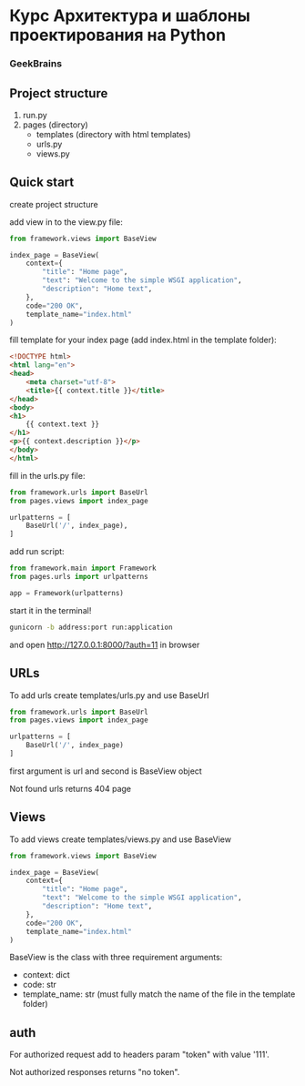 # Курс Архитектура и шаблоны проектирования на Python
### GeekBrains

## Project structure
1. run.py
2. pages (directory)
   - templates (directory with html templates)
   - urls.py
   - views.py

## Quick start
create project structure

add view in to the view.py file:
```python
from framework.views import BaseView

index_page = BaseView(
    context={
        "title": "Home page",
        "text": "Welcome to the simple WSGI application",
        "description": "Home text",
    },
    code="200 OK",
    template_name="index.html"
)
```
fill template for your index page (add index.html in the template folder):
```html
<!DOCTYPE html>
<html lang="en">
<head>
    <meta charset="utf-8">
    <title>{{ context.title }}</title>
</head>
<body>
<h1>
    {{ context.text }}
</h1>
<p>{{ context.description }}</p>
</body>
</html>
```

fill in the urls.py file:
```python
from framework.urls import BaseUrl
from pages.views import index_page

urlpatterns = [
    BaseUrl('/', index_page),
]
```

add run script:
```python
from framework.main import Framework
from pages.urls import urlpatterns

app = Framework(urlpatterns)
```
start it in the terminal!
```bash
gunicorn -b address:port run:application
```

and open http://127.0.0.1:8000/?auth=11 in browser 
## URLs
To add urls create templates/urls.py and use BaseUrl
```python
from framework.urls import BaseUrl
from pages.views import index_page

urlpatterns = [
    BaseUrl('/', index_page)
]
```
first argument is url and second is BaseView object

Not found urls returns 404 page

## Views
To add views create templates/views.py and use BaseView
```python
from framework.views import BaseView

index_page = BaseView(
    context={
        "title": "Home page",
        "text": "Welcome to the simple WSGI application",
        "description": "Home text",
    },
    code="200 OK",
    template_name="index.html"
)
```
BaseView is the class with three requirement arguments:
- context: dict
- code: str
- template_name: str (must fully match the name of the file in the template folder) 


## auth
For authorized request add to headers param "token" with value '111'.

Not authorized responses returns "no token".